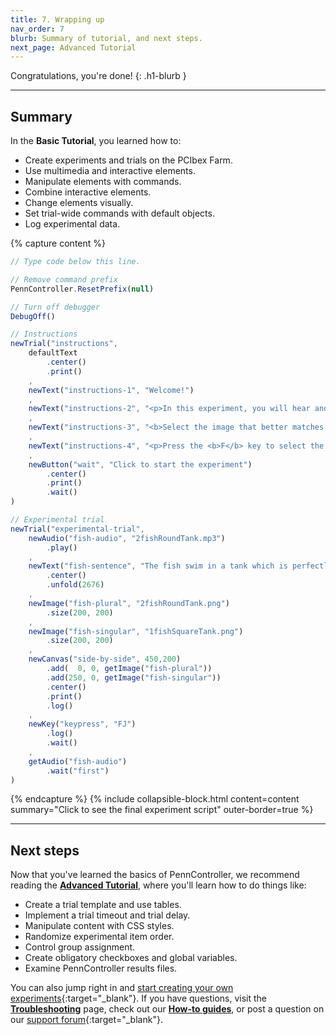 ```yaml
---
title: 7. Wrapping up
nav_order: 7
blurb: Summary of tutorial, and next steps.
next_page: Advanced Tutorial
---
```


Congratulations, you're done!
{: .h1-blurb }

---

## Summary

In the **Basic Tutorial**, you learned how to:

+ Create experiments and trials on the PCIbex Farm.
+ Use multimedia and interactive elements.
+ Manipulate elements with commands.
+ Combine interactive elements.
+ Change elements visually.
+ Set trial-wide commands with default objects.
+ Log experimental data.

{% capture content %}
```javascript
// Type code below this line.

// Remove command prefix
PennController.ResetPrefix(null)

// Turn off debugger
DebugOff()

// Instructions
newTrial("instructions",
    defaultText
        .center()
        .print()
    ,
    newText("instructions-1", "Welcome!")
    ,
    newText("instructions-2", "<p>In this experiment, you will hear and read a sentence, and see two images.</p>")
    ,
    newText("instructions-3", "<b>Select the image that better matches the sentence:</b>")
    ,
    newText("instructions-4", "<p>Press the <b>F</b> key to select the image on the left.<br>Press the <b>J</b> key to select the image on the right.</p>")
    ,
    newButton("wait", "Click to start the experiment")
        .center()
        .print()
        .wait()
)

// Experimental trial
newTrial("experimental-trial",
    newAudio("fish-audio", "2fishRoundTank.mp3")
        .play()
    ,
    newText("fish-sentence", "The fish swim in a tank which is perfectly round.")
        .center()
        .unfold(2676)
    ,
    newImage("fish-plural", "2fishRoundTank.png")
        .size(200, 200)
    ,
    newImage("fish-singular", "1fishSquareTank.png")
        .size(200, 200)
    ,
   	newCanvas("side-by-side", 450,200)
        .add(  0, 0, getImage("fish-plural"))
        .add(250, 0, getImage("fish-singular"))
        .center()
        .print()
        .log()
    ,
    newKey("keypress", "FJ")
        .log()
        .wait()
    ,
    getAudio("fish-audio")
        .wait("first")
)
```
{% endcapture %}
{% include collapsible-block.html content=content summary="Click to see the final experiment script" outer-border=true %}

---

## Next steps

Now that you've learned the basics of PennController, we recommend reading the [**Advanced Tutorial**]({{site.baseurl}}/advanced-tutorial), where you'll learn how to do things like:

+ Create a trial template and use tables.
+ Implement a trial timeout and trial delay.
+ Manipulate content with CSS styles.
+ Randomize experimental item order.
+ Control group assignment.
+ Create obligatory checkboxes and global variables.
+ Examine PennController results files.

You can also jump right in and [start creating your own experiments](https://farm.pcibex.net/){:target="_blank"}. If you have questions, visit the [**Troubleshooting**]({{site.baseurl}}/docs/troubleshooting) page, check out our [**How-to guides**]({{site.baseurl}}/docs/how-to-guides), or post a question on our [support forum](https://farm.pcibex.net/experiments/new){:target="_blank"}.
